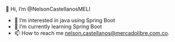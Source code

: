 👋 Hi, I’m @NelsonCastellanosMELI

- 👀 I’m interested in java using Spring Boot
- 🌱 I’m currently learning Spring Boot
- 📫 How to reach me nelson.castellanos@mercadolibre.com.co.

